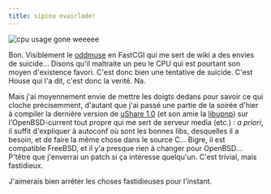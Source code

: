 ```yaml
---
title: sipiou ovairlode!
---
```


![cpu usage gone weeeee](http://wtf.cyprio.net/pics/cpu-day.png)

Bon. Visiblement le [oddmuse](http://www.oddmuse.org) en FastCGI qui me sert
de wiki a des envies de suicide... Disons qu'il maltraite un peu le CPU qui
est pourtant son moyen d'existence favori. C'est donc bien une tentative de
suicide. C'est House qui l'a dit, c'est donc la verité. Na.

Mais j'ai moyennement envie de mettre les doigts dedans pour savoir ce qui
cloche précisemment, d'autant que j'ai passé une partie de la soirée d'hier à
compiler la dernière version de [uShare 1.0](http://ushare.geexbox.org/) (et
son amie la [libupnp](http://pupnp.sourceforge.net/)) sur l'OpenBSD-current
tout propre qui me sert de serveur media (etc.) : _a priori_, il suffit
d'expliquer à autoconf où sont les bonnes libs, desquelles il a besoin, et de
faire la même chose dans le source C... Bigre, il est compatible FreeBSD, et
il y'a presque rien à changer pour OpenBSD... P'têtre que j'enverrai un patch
si ça intéresse quelqu'un. C'est trivial, mais fastidieux.

J'aimerais bien arrêter les choses fastidieuses pour l'instant.

